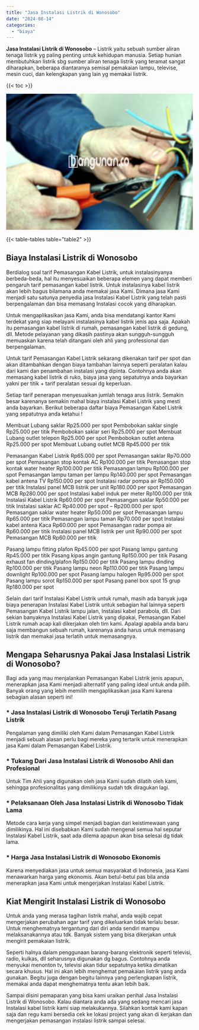 ```yaml
---
title: "Jasa Instalasi Listrik di Wonosobo"
date: "2024-08-14"
categories: 
  - "biaya"
---
```


**Jasa Instalasi Listrik di Wonosobo** – Listrik yaitu sebuah sumber aliran tenaga listrik yg paling penting untuk kehidupan manusia. Setiap hunian membutuhkan listrik sbg sumber aliran tenaga listrik yang teramat sangat diharapkan, beberapa diantaranya semisal pemakaian lampu, televise, mesin cuci, dan kelengkapan yang lain yg memakai listrik.

{{< toc >}}

![Jasa Instalasi Listrik di Wonosobo](/images/instalasi-listrik-murah20.png)

{{< table-tables table="table2" >}}

## Biaya Instalasi Listrik di Wonosobo

Berdialog soal tarif Pemasangan Kabel Listrik, untuk instalasinyanya berbeda-beda, hal itu menyesuaikan beberapa elemen yang dapat memberi pengaruh tarif pemasangan kabel listrik. Untuk instalasinya kabel listrik akan lebih bagus bilamana anda memakai jasa Kami. Dimana jasa Kami menjadi satu satunya penyedia jasa Instalasi Kabel Listrik yang telah pasti berpengalaman dan bisa memasang Instalasi cocok yang diharapkan.

Untuk mengaplikasikan jasa Kami, anda bisa mendatangi kantor Kami terdekat yang siap melayani instalasinya kabel listrik jenis apa saja. Apakah itu pemasangan kabel listrik di rumah, pemasangan kabel listrik di gedung, dll. Metode pelayanan yang dikasih pastinya akan sungguh-sungguh memuaskan karena telah ditangani oleh ahli yang professional dan berpengalaman.

Untuk tarif Pemasangan Kabel Listrik sekarang dikenakan tarif per spot dan akan ditambahkan dengan biaya tambahan lainnya seperti peralatan kalau dari kami dan penambahan instalasi yang dipinta. Contohnya anda akan memasang kabel listrik di ruko, biaya jasa yang sepatutnya anda bayarkan yakni per titik + tarif peralatan sesuai dg keperluan.

Setiap tarif penerapan menyesuaikan jumlah tenaga arus listrik. Semakin besar karenanya semakin mahal biaya instalasi Kabel Listrik yang mesti anda bayarkan. Berikut beberapa daftar biaya Pemasangan Kabel Listrik yang sepatutnya anda ketahui !

Membuat Lubang saklar Rp25.000 per spot Pembobokan saklar single Rp25.000 per titik Pembobokan saklar seri Rp25.000 per spot Membuat Lubang outlet telepon Rp25.000 per spot Pembobokan outlet antena Rp25.000 per spot Membuat Lubang outlet MCB Rp45.000 per titik

Pemasangan Kabel Listrik Rp65.000 per spot Pemasangan saklar Rp70.000 per spot Pemasangan stop kontak AC Rp100.000 per titik Pemasangan stop kontak water heater Rp100.000 per titik Pemasangan lampu Rp100.000 per spot Pemasangan lampu taman per lampu Rp140.000 per spot Pemasangan kabel antena TV Rp150.000 per spot Instalasi radar pompa air Rp150.000 per titik Instalasi panel MCB listrik per unit Rp180.000 per spot Pemasangan MCB Rp280.000 per spot Instalasi kabel induk per meter Rp100.000 per titik Instalasi Kabel Listrik Rp60.000 per spot Pemasangan saklar Rp50.000 per titik Instalasi saklar AC Rp40.000 per spot – Rp200.000 per spot Pemasangan saklar water heater Rp50.000 per spot Pemasangan lampu Rp65.000 per titik Pemasangan lampu taman Rp70.000 per spot Instalasi kabel antena Kaca Rp60.000 per spot Pemasangan radar pompa air Rp60.000 per titik Instalasi panel MCB listrik per unit Rp90.000 per spot Pemasangan MCB Rp60.000 per titik

Pasang lampu fitting plafon Rp45.000 per spot Pasang lampu gantung Rp45.000 per titik Pasang kipas angin gantung Rp150.000 per titik Pasang exhaust fan dinding/plafon Rp150.000 per titik Pasang lampu dinding Rp100.000 per titik Pasang lampu neon Rp110.000 per titik Pasang lampu downlight Rp100.000 per spot Pasang lampu halogen Rp95.000 per spot Pasang lampu sorot Rp150.000 per spot Pasang panel box spot 15 grup Rp180.000 per spot

Selain dari tarif Instalasi Kabel Listrik untuk rumah, masih ada banyak juga biaya penerapan Instalasi Kabel Listrik untuk sebagian hal lainnya seperti Pemasangan Kabel Listrik lampu jalan, Instalasi kabel parabola, dll. Dari sekian banyaknya Instalasi Kabel Listrik yang dipakai, Pemasangan Kabel Listrik rumah acap kali dikerjakan oleh tim kami. Apalagi apabila anda baru saja membangun sebuah rumah, karenanya anda harus untuk memasang listrik dan memakai jasa terlatih untuk memasangnya.

## Mengapa Seharusnya Pakai Jasa Instalasi Listrik di Wonosobo?

Bagi ada yang mau menjalankan Pemasangan Kabel Listrik jenis apapun, menerapkan jasa Kami menjadi alternatif yang paling ideal untuk anda pilih. Banyak orang yang lebih memilih mengaplikasikan jasa Kami karena sebagian alasan seperti ini!

### \* Jasa Instalasi Listrik di Wonosobo Teruji Terlatih Pasang Listrik

Pengalaman yang dimiliki oleh Kami dalam Pemasangan Kabel Listrik menjadi sebuah alasan perlu bagi mereka yang tertarik untuk menerapkan jasa Kami dalam Pemasangan Kabel Listrik.

### \* Tukang Dari Jasa Instalasi Listrik di Wonosobo Ahli dan Profesional

Untuk Tim Ahli yang digunakan oleh jasa Kami sudah dilatih oleh kami, sehingga profesionalitas yang dimilikinya sudah tdk diragukan lagi.

### \* Pelaksanaan Oleh Jasa Instalasi Listrik di Wonosobo Tidak Lama

Metode cara kerja yang simpel menjadi bagian dari keistimewaan yang dimilikinya. Hal ini disebabkan Kami sudah mengenal semua hal seputar Instalasi Kabel Listrik, saat ada dilema apapun akan bisa selesai dg tidak lama.

### \* Harga Jasa Instalasi Listrik di Wonosobo Ekonomis

Karena menyediakan jasa untuk semua masyarakat di Indonesia, jasa Kami menawarkan harga yang ekonomis. Akan betul-betul pas bila anda menerapkan jasa Kami untuk mengerjakan Instalasi Kabel Listrik.

## Kiat Mengirit Instalasi Listrik di Wonosobo


Untuk anda yang merasa tagihan listrik mahal, anda wajib cepat mengerjakan perubahan agar tarif yang dikeluarkan tidak terlalu besar. Untuk menghematnya tergantung dari diri anda sendiri mampu melaksanakannya atau tdk. Banyak sistem yang bisa dikerjakan untuk mengirit pemakaian listrik.

Seperti halnya dalam penggunaan barang-barang elektronik seperti televisi, radio, kulkas, dll seharusnya digunakan dg bagus. Contohnya anda menyukai menonton tv, televisi akan tidur sepatutnya ketika dimatikan secara khusus. Hal ini akan lebih menghemat pemakaian listrik yang anda gunakan. Begitu juga dengan begitu lainnya yang perlengkapan listrik, memakai anda dapat menghematnya tentu akan lebih baik.

Sampai disini pemaparan yang bisa kami uraikan perihal Jasa Instalasi Listrik di Wonosobo. Kalau diantara anda ada yang sedang mencari jasa Instalasi kabel listrik kami siap melakukannya. Silahkan kontak kami kapan saja dan regu kami bersedia cek ke lokasi project yang akan di kerjakan dan mengerjakan pemasangan instalasi listrik sampai selesai.
